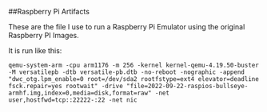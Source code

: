 ##Raspberry Pi Artifacts

These are the file I use to run a Raspberry Pi Emulator using
the original Raspberry PI Images.

It is run like this:

```
qemu-system-arm -cpu arm1176 -m 256 -kernel kernel-qemu-4.19.50-buster -M versatilepb -dtb versatile-pb.dtb -no-reboot -nographic -append "dwc_otg.lpm_enable=0 root=/dev/sda2 rootfstype=ext4 elevator=deadline fsck.repair=yes rootwait" -drive "file=2022-09-22-raspios-bullseye-armhf.img,index=0,media=disk,format=raw" -net user,hostfwd=tcp::22222-:22 -net nic
```
